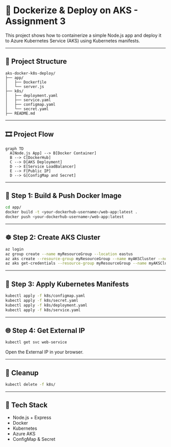 
# 🚀 Dockerize & Deploy on AKS - Assignment 3

This project shows how to containerize a simple Node.js app and deploy it to Azure Kubernetes Service (AKS) using Kubernetes manifests.

---

## 📁 Project Structure

```
aks-docker-k8s-deploy/
├── app/
│   ├── Dockerfile
│   └── server.js
├── k8s/
│   ├── deployment.yaml
│   ├── service.yaml
│   ├── configmap.yaml
│   └── secret.yaml
├── README.md
```

---

## 🎞️ Project Flow

```mermaid
graph TD
  A[Node.js App] --> B[Docker Container]
  B --> C[DockerHub]
  C --> D[AKS Deployment]
  D --> E[Service LoadBalancer]
  E --> F[Public IP]
  D --> G[ConfigMap and Secret]
```

---

## 🐳 Step 1: Build & Push Docker Image

```bash
cd app/
docker build -t <your-dockerhub-username>/web-app:latest .
docker push <your-dockerhub-username>/web-app:latest
```

---

## ☸️ Step 2: Create AKS Cluster

```bash
az login
az group create --name myResourceGroup --location eastus
az aks create --resource-group myResourceGroup --name myAKSCluster --node-count 1 --generate-ssh-keys
az aks get-credentials --resource-group myResourceGroup --name myAKSCluster
```

---

## 🚀 Step 3: Apply Kubernetes Manifests

```bash
kubectl apply -f k8s/configmap.yaml
kubectl apply -f k8s/secret.yaml
kubectl apply -f k8s/deployment.yaml
kubectl apply -f k8s/service.yaml
```

---

## 🌐 Step 4: Get External IP

```bash
kubectl get svc web-service
```

Open the External IP in your browser.

---

## 🧹 Cleanup

```bash
kubectl delete -f k8s/
```

---

## 🔐 Tech Stack

- Node.js + Express
- Docker
- Kubernetes
- Azure AKS
- ConfigMap & Secret

